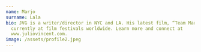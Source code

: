 ```yaml
---
name: Marjo
surname: Lala
bio: JVG is a writer/director in NYC and LA. His latest film, “Team Marco,” is
  currently at film festivals worldwide. Learn more and connect at
  www.juliovincent.com.
image: /assets/profile2.jpeg
---
```

